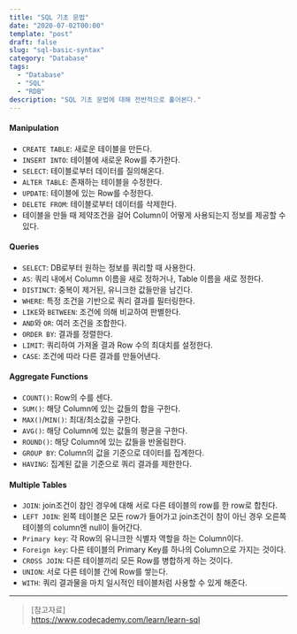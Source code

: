 ```yaml
---
title: "SQL 기초 문법"
date: "2020-07-02T00:00"
template: "post"
draft: false
slug: "sql-basic-syntax"
category: "Database"
tags:
  - "Database"
  - "SQL"
  - "RDB"
description: "SQL 기초 문법에 대해 전반적으로 훑어본다."
---
```


#### Manipulation
- `CREATE TABLE`: 새로운 테이블을 만든다.
- `INSERT INTO`: 테이블에 새로운 Row를 추가한다.
- `SELECT`: 테이블로부터 데이터를 질의해온다.
- `ALTER TABLE`: 존재하는 테이블을 수정한다.
- `UPDATE`: 테이블에 있는 Row를 수정한다.
- `DELETE FROM`: 테이블로부터 데이터를 삭제한다.
- 테이블을 만들 때 제약조건을 걸어 Column이 어떻게 사용되는지 정보를 제공할 수 있다.

#### Queries
- `SELECT`: DB로부터 원하는 정보를 쿼리할 때 사용한다.
- `AS`: 쿼리 내에서 Column 이름을 새로 정하거나, Table 이름을 새로 정한다.
- `DISTINCT`: 중복이 제거된, 유니크한 값들만을 남긴다.
- `WHERE`: 특정 조건을 기반으로 쿼리 결과를 필터링한다.
- `LIKE`와 `BETWEEN`: 조건에 의해 비교하여 판별한다.
- `AND`와 `OR`: 여러 조건을 조합한다.
- `ORDER BY`: 결과를 정렬한다.
- `LIMIT`: 쿼리하여 가져올 결과 Row 수의 최대치를 설정한다.
- `CASE`: 조건에 따라 다른 결과를 만들어낸다.

#### Aggregate Functions
- `COUNT()`: Row의 수를 센다.
- `SUM()`: 해당 Column에 있는 값들의 합을 구한다.
- `MAX()`/`MIN()`: 최대/최소값을 구한다.
- `AVG()`: 해당 Column에 있는 값들의 평균을 구한다.
- `ROUND()`: 해당 Column에 있는 값들을 반올림한다.
- `GROUP BY`: Column의 값을 기준으로 데이터를 집계한다.
- `HAVING`: 집계된 값을 기준으로 쿼리 결과를 제한한다.

#### Multiple Tables
- `JOIN`: join조건이 참인 경우에 대해 서로 다른 테이블의 row를 한 row로 합친다.
- `LEFT JOIN`: 왼쪽 테이블은 모든 row가 들어가고 join조건이 참이 아닌 경우 오른쪽 테이블의 column엔 null이 들어간다.
- `Primary key`: 각 Row의 유니크한 식별자 역할을 하는 Column이다.
- `Foreign key`: 다른 테이블의 Primary Key를 하나의 Column으로 가지는 것이다.
- `CROSS JOIN`: 다른 테이블끼리 모든 Row를 병합하게 하는 것이다.
- `UNION`: 서로 다른 테이블 간에 Row를 쌓는다.
- `WITH`: 쿼리 결과물을 마치 일시적인 테이블처럼 사용할 수 있게 해준다.

---

> [참고자료]  
> https://www.codecademy.com/learn/learn-sql  
